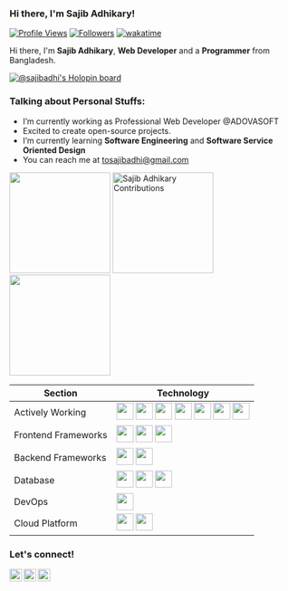 ### Hi there, I'm Sajib Adhikary!
[![Profile Views](https://gpvc.arturio.dev/sajibAdhi)](#)
[![Followers](https://img.shields.io/github/followers/sajibAdhi?label=followers&style=social)](#)
[![wakatime](https://wakatime.com/badge/user/eb4a2b8a-5057-4204-aea3-7efc263f563b.svg)](https://wakatime.com/@eb4a2b8a-5057-4204-aea3-7efc263f563b)
    
Hi there, I'm **Sajib Adhikary**, **Web Developer** and a **Programmer** from Bangladesh.

<!-- Holopin Board -->
[![@sajibadhi's Holopin board](https://holopin.me/sajibadhi)](https://holopin.io/@sajibadhi)

### Talking about Personal Stuffs:
  - I’m currently working as Professional Web Developer @ADOVASOFT
  - Excited to create open-source projects.
  - I’m currently learning **Software Engineering** and **Software Service Oriented Design**
  - You can reach me at <a href="mailto:tosajibadhi@gmail.com">tosajibadhi@gmail.com</a>



<p>
    <img src="https://github-readme-stats.vercel.app/api?username=sajibAdhi&show_icons=true&count_private=true" height=178 />
    <img src="https://github-readme-streak-stats.herokuapp.com/?user=sajibAdhi&layout=compact" height="178" alt="Sajib Adhikary Contributions" /> 
    <img src="https://github-readme-stats.vercel.app/api/top-langs/?username=sajibAdhi&layout=compact" height=178 />
    
</p>

| Section | Technology |
|---------|------------|
| Actively Working | <img src="https://cdn.jsdelivr.net/gh/devicons/devicon/icons/php/php-original.svg" height="30px" width="30px" /> <img src="https://cdn.jsdelivr.net/gh/devicons/devicon/icons/javascript/javascript-original.svg" height="30px" width="30px" /> <img src="https://cdn.jsdelivr.net/gh/devicons/devicon/icons/python/python-original-wordmark.svg" height="30px" width="30px" /> <img src="https://cdn.jsdelivr.net/gh/devicons/devicon/icons/cplusplus/cplusplus-original.svg" height="30px" width="30px" /> <img src="https://cdn.jsdelivr.net/gh/devicons/devicon/icons/c/c-original.svg" height="30px" width="30px" /> <img src="https://cdn.jsdelivr.net/gh/devicons/devicon/icons/dart/dart-original-wordmark.svg" height="30px" width="30px" /> <img src="https://cdn.jsdelivr.net/gh/devicons/devicon/icons/bash/bash-original.svg" height="30px" width="30px" /> |
| Frontend Frameworks | <img src="https://cdn.jsdelivr.net/gh/devicons/devicon/icons/flutter/flutter-original.svg" height="30px" width="30px" /> <img src="https://cdn.jsdelivr.net/gh/devicons/devicon/icons/react/react-original.svg" height="30px" width="30px" /> <img src="https://cdn.jsdelivr.net/gh/devicons/devicon/icons/bootstrap/bootstrap-plain-wordmark.svg" height="30px" width="30px" /> |
| Backend Frameworks | <img src="https://cdn.jsdelivr.net/gh/devicons/devicon/icons/laravel/laravel-plain-wordmark.svg" height="30px" width="30px" /> <img src="https://cdn.jsdelivr.net/gh/devicons/devicon/icons/codeigniter/codeigniter-plain-wordmark.svg" height="30px" width="30px" /> |
| Database | <img src="https://cdn.jsdelivr.net/gh/devicons/devicon/icons/mysql/mysql-original-wordmark.svg" height="30px" width="30px" /> <img src="https://cdn.jsdelivr.net/gh/devicons/devicon/icons/postgresql/postgresql-original-wordmark.svg" height="30px" width="30px" /> <img src="https://cdn.jsdelivr.net/gh/devicons/devicon/icons/firebase/firebase-plain-wordmark.svg" height="30px" width="30px" /> |
| DevOps | <img src="https://cdn.jsdelivr.net/gh/devicons/devicon/icons/docker/docker-original-wordmark.svg" height="30px" width="30px" /> |
| Cloud Platform | <img src="https://cdn.jsdelivr.net/gh/devicons/devicon/icons/azure/azure-original-wordmark.svg" height="30px" width="30px" /> <img src="https://cdn.jsdelivr.net/gh/devicons/devicon/icons/googlecloud/googlecloud-original.svg" height="30px" width="30px" /> |


### Let's connect!
<p>
    <a href="https://www.linkedin.com/in/sajibAdhi/" target="blank"><img align="left" alt="Sajib Adhikary's LinkedIn" width="22px" src="https://cdn.jsdelivr.net/npm/simple-icons@v3/icons/linkedin.svg" /></a>
    <a href="https://web.facebook.com/sajibAdhi" target="blank"><img align="left" alt="Sajib Adhikary's Facebook" width="22px" src="https://cdn.jsdelivr.net/npm/simple-icons@v3/icons/facebook.svg" /></a>
    <a href="https://twitter.com/sajibAdhi" target="blank"><img align="left" alt="Sajib Adhikary's Twitter" width="22px" src="https://cdn.jsdelivr.net/npm/simple-icons@v3/icons/twitter.svg" /></a>
</p>

